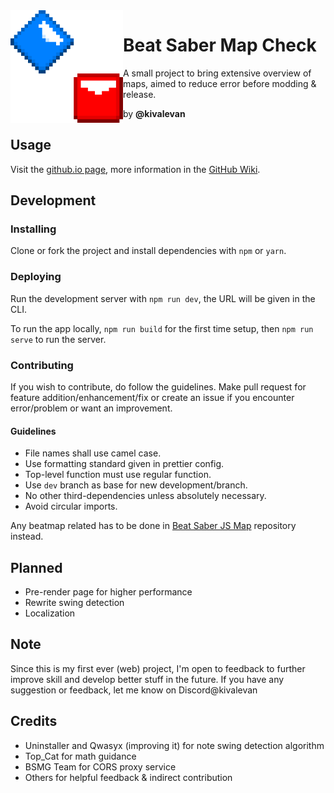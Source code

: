 <img align="left" src="./public/img/icon-large.png" height="180" width="180">

# Beat Saber Map Check

A small project to bring extensive overview of maps, aimed to reduce error
before modding & release.

by **@kivalevan**

## Usage

Visit the [github.io page](https://kivalevan.github.io/BeatSaber-MapCheck/),
more information in the
[GitHub Wiki](https://github.com/KivalEvan/BeatSaber-MapCheck/wiki).

## Development

### Installing

Clone or fork the project and install dependencies with `npm` or `yarn`.

### Deploying

Run the development server with `npm run dev`, the URL will be given in the CLI.

To run the app locally, `npm run build` for the first time setup, then `npm run serve`
to run the server.

### Contributing

If you wish to contribute, do follow the guidelines. Make pull request for
feature addition/enhancement/fix or create an issue if you encounter
error/problem or want an improvement.

#### Guidelines

-  File names shall use camel case.
-  Use formatting standard given in prettier config.
-  Top-level function must use regular function.
-  Use `dev` branch as base for new development/branch.
-  No other third-dependencies unless absolutely necessary.
-  Avoid circular imports.

Any beatmap related has to be done in
[Beat Saber JS Map](https://github.com/KivalEvan/BeatSaber-JSMap) repository
instead.

## Planned

-  Pre-render page for higher performance
-  Rewrite swing detection
-  Localization

## Note

Since this is my first ever (web) project, I'm open to feedback to further
improve skill and develop better stuff in the future. If you have any suggestion
or feedback, let me know on Discord@kivalevan

## Credits

-  Uninstaller and Qwasyx (improving it) for note swing detection algorithm
-  Top_Cat for math guidance
-  BSMG Team for CORS proxy service
-  Others for helpful feedback & indirect contribution
